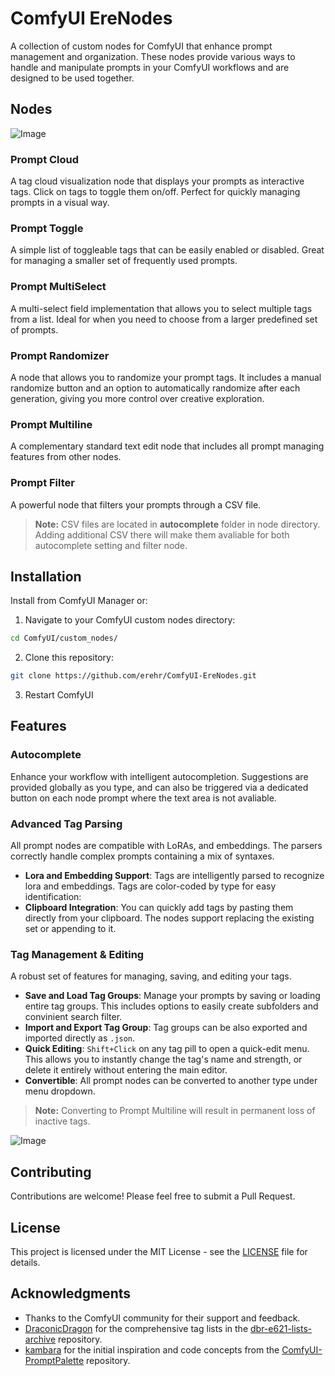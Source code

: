 # ComfyUI EreNodes

A collection of custom nodes for ComfyUI that enhance prompt management and organization. These nodes provide various ways to handle and manipulate prompts in your ComfyUI workflows and are designed to be used together. 

## Nodes
![Image](https://github.com/user-attachments/assets/0dee5980-c730-42ea-b649-61b1fb80099d)

### Prompt Cloud
A tag cloud visualization node that displays your prompts as interactive tags. Click on tags to toggle them on/off. Perfect for quickly managing prompts in a visual way.

### Prompt Toggle
A simple list of toggleable tags that can be easily enabled or disabled. Great for managing a smaller set of frequently used prompts.

### Prompt MultiSelect
A multi-select field implementation that allows you to select multiple tags from a list. Ideal for when you need to choose from a larger predefined set of prompts.

### Prompt Randomizer
A node that allows you to randomize your prompt tags. It includes a manual randomize button and an option to automatically randomize after each generation, giving you more control over creative exploration.

### Prompt Multiline
A complementary standard text edit node that includes all prompt managing features from other nodes. 

### Prompt Filter
A powerful node that filters your prompts through a CSV file.

> **Note:**  CSV files are located in __autocomplete__ folder in node directory. Adding additional CSV there will make them avaliable for both autocomplete setting and filter node.

## Installation

Install from ComfyUI Manager or:

1. Navigate to your ComfyUI custom nodes directory:
```bash
cd ComfyUI/custom_nodes/
```

2. Clone this repository:
```bash
git clone https://github.com/erehr/ComfyUI-EreNodes.git
```

3. Restart ComfyUI

## Features

### Autocomplete
Enhance your workflow with intelligent autocompletion. Suggestions are provided globally as you type, and can also be triggered via a dedicated button on each node prompt where the text area is not avaliable.

### Advanced Tag Parsing
All prompt nodes are compatible with LoRAs, and embeddings. The parsers correctly handle complex prompts containing a mix of syntaxes.

- **Lora and Embedding Support**: Tags are intelligently parsed to recognize lora and embeddings. Tags are color-coded by type for easy identification: 
- **Clipboard Integration**: You can quickly add tags by pasting them directly from your clipboard. The nodes support replacing the existing set or appending to it.

### Tag Management & Editing
A robust set of features for managing, saving, and editing your tags.

- **Save and Load Tag Groups**: Manage your prompts by saving or loading entire tag groups. This includes options to easily create subfolders and convinient search filter. 
- **Import and Export Tag Group**: Tag groups can be also exported and imported directly as `.json`.
- **Quick Editing**: `Shift+Click` on any tag pill to open a quick-edit menu. This allows you to instantly change the tag's name and strength, or delete it entirely without entering the main editor.
- **Convertible**: All prompt nodes can be converted to another type under menu dropdown. 
> **Note:**  Converting to Prompt Multiline will result in permanent loss of inactive tags.

![Image](https://github.com/user-attachments/assets/b3da4aac-6e72-460f-84ae-bc1eae351b8a)

## Contributing

Contributions are welcome! Please feel free to submit a Pull Request.

## License

This project is licensed under the MIT License - see the [LICENSE](LICENSE) file for details.

## Acknowledgments

- Thanks to the ComfyUI community for their support and feedback.
- [DraconicDragon](https://github.com/DraconicDragon) for the comprehensive tag lists in the [dbr-e621-lists-archive](https://github.com/DraconicDragon/dbr-e621-lists-archive/) repository.
- [kambara](https://github.com/kambara) for the initial inspiration and code concepts from the [ComfyUI-PromptPalette](https://github.com/kambara/ComfyUI-PromptPalette) repository.